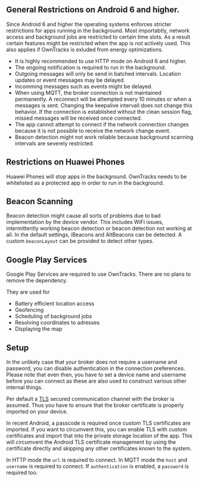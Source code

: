 ## General Restrictions on Android 6 and higher. 
Since Android 6 and higher the operating systems enforces stricter restrictions for apps running in the background. Most importabtly, network access and background jobs are restricted to certain time slots. As a result certain features might be restricted when the app is not actively used. This also applies if OwnTracks is exluded from energy optimizations.

* It is highly recommended to use HTTP mode on Android 6 and higher.
* The ongoing notification is required to run in the background.
* Outgoing messages will only be send in batched intervals. Location updates or event messages may be delayed.
* Incomming messages such as events might be delayed.
* When using MQTT, the broker connection is not maintained permanently. A reconnect will be attempted every 10 minutes or when a messages is sent. Changing the keepalive intervall does not change this behavior. If the connection is established without the clean session flag, missed messages will be received once connected.
* The app cannot attempt to connect if the network connection changes because it is not possible to receive the network change event.
* Beacon detection might not work reliable because background scanning intervals are severely restricted.

## Restrictions on Huawei Phones 
Huawei Phones will stop apps in the background. OwnTracks needs to be whitelisted as a protected app in order to run in the background. 

## Beacon Scanning
Beacon detection might cause all sorts of problems due to bad implementation by the device vendor.
This includes WiFi issues, intermittently working beacon detection or beacon detection not working at all.
In the default settings, iBeacons and AltBeacons can be detected. A custom `beaconLayout` can be provided to detect other types.

## Google Play Services
Google Play Services are required to use OwnTracks. There are no plans to remove the dependency.

They are used for
* Battery efficient location access
* Geofencing
* Scheduling of background jobs
* Resolving coordinates to adresses
* Displaying the map

## Setup

In the unlikely case that your broker does not require a username and password, you can disable authentication in the connection preferences. Please note that even then, you have to set a device name and username before you can connect as these are also used to construct various other internal things.

Per default a [TLS](tls.md) secured communication channel with the broker is assumed. Thus you have to ensure that the broker certificate is properly imported on your device.

In recent Android, a passcode is required once custom TLS certificates are imported. If you want to circumvent this, you can enable TLS with custom certificates and import that into the private storage location of the app. This will circumvent the Android TLS certificate management by using the certificate directly and skipping any other certificates known to the system.

In HTTP mode the `url` is required to connect.
In MQTT mode the `host` and `username` is required to connect. If `authentication` is enabled, a `password` is required too.



